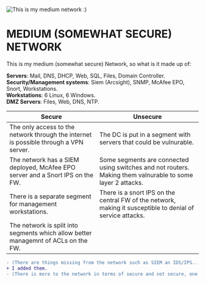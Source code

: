 ![This is my medium network :)](/Pictures/Final_Mission/LastMap.png)

# MEDIUM (SOMEWHAT SECURE) NETWORK

This is my medium (somewhat secure) Network, so what is it made up of:
 
**Servers**: Mail, DNS, DHCP, Web, SQL, Files, Domain Controller.<br>
**Security/Management systems**: Siem (Arcsight), SNMP, McAfee EPO, Snort, Workstations.<br>
**Workstations**: 6 Linux, 6 Windows.<br>
**DMZ Servers**: Files, Web, DNS, NTP.

| Secure                                                                                	| Unsecure                                                                                                    	|
|---------------------------------------------------------------------------------------	|-------------------------------------------------------------------------------------------------------------	|
| The only access to the network through the internet is possible through a VPN server. 	| The DC is put in a segment with servers that could be vulnurable.                                           	|
| The network has a SIEM deployed, McAfee EPO server and a Snort IPS on the FW.         	| Some segments are connected using switches and not routers. Making them valnurable to some layer 2 attacks. 	|
| There is a separate segment for management workstations.                              	| There is a snort IPS on the central FW of the network, making it susceptible to denial of service attacks.  	|
| The network is split into segments which allow better managemnt of ACLs on the FW.    	|                                                                                                             	|
    
```diff
- (There are things missing from the network such as SIEM an IDS/IPS...)
+ I added them.
- (There is more to the network in terms of secure and not secure, one example is the DC should be in its own segment please sit and look at it again and make two colums for secure and not secure and fill them again pay more attention this time)
```
